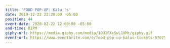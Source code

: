 ```yaml
---
title: 'FOOD POP-UP: Kalu''s'
date: 2019-12-22 22:20:00 -05:00
position: 44
event-date: 2020-02-22 12:00:00 -05:00
end-time: 02PM
giphy-url: https://media.giphy.com/media/10U1FXcSwL1XMc/giphy.gif
event-url: https://www.eventbrite.com/e/food-pop-up-kalus-tickets-87075197259
---
```


